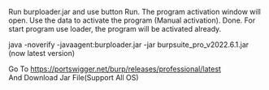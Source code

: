 Run burploader.jar and use button Run. The program activation window will open. Use the data to activate the program (Manual activation). Done.
For start program use loader, the program will be activated already.   
   
         
      
java -noverify -javaagent:burploader.jar -jar burpsuite_pro_v2022.6.1.jar (now latest version)


Go To https://portswigger.net/burp/releases/professional/latest    
And Download Jar File(Support All OS)
